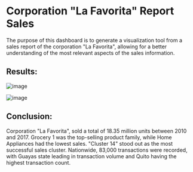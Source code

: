 # Corporation "La Favorita" Report Sales 

The purpose of this dashboard is to generate a visualization tool from a sales report of the corporation "La Favorita", allowing for a better understanding of the most relevant aspects of the sales information.

## Results:
![image](https://github.com/ELopez2657/Dashboard_Power_Bi_P2/assets/146747798/d1d8caff-d60c-4d7c-93c5-959082784086)

![image](https://github.com/ELopez2657/Dashboard_Power_Bi_P2/assets/146747798/8781cd7f-4eed-4b50-bd27-792f8631f914)

## Conclusion:
Corporation "La Favorita", sold a total of 18.35 million units between 2010 and 2017. Grocery 1 was the top-selling product family, while Home Appliances had the lowest sales. "Cluster 14" stood out as the most successful sales cluster. Nationwide, 83,000 transactions were recorded, with Guayas state leading in transaction volume and Quito having the highest transaction count.
